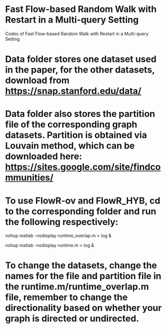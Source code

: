 # Fast Flow-based Random Walk with Restart in a Multi-query Setting
Codes of Fast Flow-based Random Walk with Restart in a Multi-query Setting
# Data folder stores one dataset used in the paper, for the other datasets, download from https://snap.stanford.edu/data/
# Data folder also stores the partition file of the corresponding graph datasets. Partition is obtained via Louvain method, which can be downloaded here: https://sites.google.com/site/findcommunities/
# To use FlowR-ov and FlowR_HYB, cd to the corresponding folder and run the following respectively:

nohup matlab -nodisplay runtime_overlap.m > log &

nohup matlab -nodisplay runtime.m > log &

# To change the datasets, change the names for the file and partition file in the runtime.m/runtime_overlap.m file, remember to change the directionality based on whether your graph is directed or undirected. 

